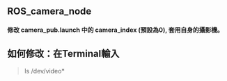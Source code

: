 ## ROS_camera_node

#### 修改 camera_pub.launch 中的 camera_index (預設為0), 套用自身的攝影機。

## 如何修改：在Terminal輸入
> ls /dev/video*
